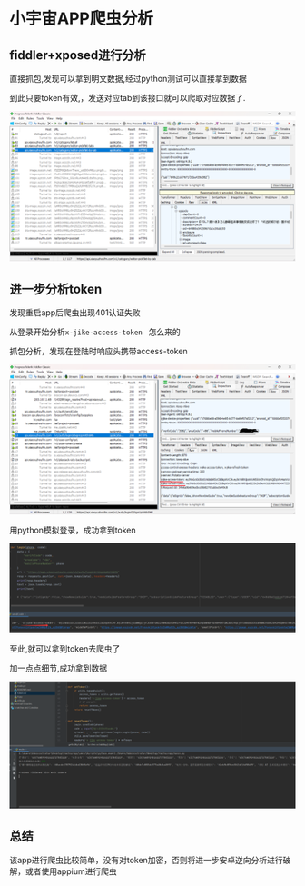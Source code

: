 # 小宇宙APP爬虫分析

## fiddler+xposed进行分析

直接抓包,发现可以拿到明文数据,经过python测试可以直接拿到数据

到此只要token有效,，发送对应tab到该接口就可以爬取对应数据了.

![pic](./pic/getPage.png)

## 进一步分析token

发现重启app后爬虫出现401认证失败

从登录开始分析`x-jike-access-token ` 怎么来的

抓包分析，发现在登陆时响应头携带access-token

![pic](./pic/login.png)

用python模拟登录，成功拿到token

![image](./pic/getToken.png)

至此,就可以拿到token去爬虫了

加一点点细节,成功拿到数据

![image](./pic/data.png)

## 总结

该app进行爬虫比较简单，没有对token加密，否则将进一步安卓逆向分析进行破解，或者使用appium进行爬虫
